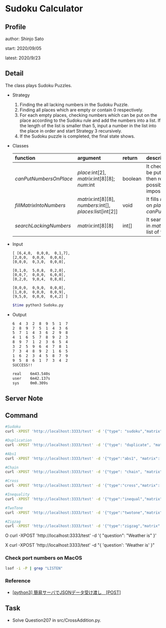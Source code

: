 # Sudoku Calculator

## Profile

author: Shinjo Sato

start: 2020/09/05

latest: 2020/9/23

## Detail

The class plays Sudoku Puzzles.

- Strategy
    1. Finding the all lacking numbers in the Sudoku Puzzle.
    2. Finding all places which are empty or contain 0 respectively.
    3. For each empty places, checking numbers which can be put on the place according to the Sudoku rule and add the numbers into a list. If the length of the list is smaller than 5, input a number in the list into the place in order and start Strategy 3 recursively.
    4. If the Sudoku puzzle is completed, the final state shows.

- Classes

    |function|argument|return|description|
    |:-|:-|:-|:-|
    |$canPutNumbersOnPlace$|$place$:int[2], $matrix$:int[8][8]; $num$:int|boolean|It check whether $num$ can be put on $place$ in $matrix$ then return $True$ if it's possible; $False$ if it's impossible.|
    |$fillMatrixIntoNumbers$|$matrix$:int[8][8], $numbers$:int[], $places$:list[int[2]]|void|It fills $matrix$ into $numbers$ on $places$ according to $canPutNumbersOnPlaces$.|
    |$searchLackingNumbers$|$matrix$:int[8][8]|int[]|It search lacking numbers in $matrix$ then return the list of the number|

- Input

    ```txt:data
    [ [6,4,0,  0,0,0,  0,1,7],
    [2,0,0,  0,0,0,  0,0,6],
    [0,0,0,  0,3,0,  0,0,0],

    [0,1,0,  5,0,8,  0,2,0],
    [0,0,7,  0,0,0,  6,0,0],
    [0,2,0,  9,0,4,  0,8,0],

    [0,0,0,  0,9,0,  0,0,0],
    [1,0,0,  0,0,0,  0,0,9],
    [9,5,0,  0,0,0,  0,4,2] ]
    ```

    ```sh
    $time python3 Sudoku.py
    ```

- Output

    ```txt
    6  4  3  2  8  9  5  1  7  
    2  8  9  7  5  1  4  3  6  
    5  7  1  4  3  6  2  9  8  
    4  1  6  5  7  8  9  2  3  
    8  9  7  1  2  3  6  5  4  
    3  2  5  9  6  4  7  8  1  
    7  3  4  8  9  2  1  6  5  
    1  6  2  3  4  5  8  7  9  
    9  5  8  6  1  7  3  4  2  
    SUCCESS!!

    real    6m43.540s
    user    6m42.137s
    sys     0m0.309s
    ```

## Server Note

## Command

```sh
#Sudoku
curl -XPOST 'http://localhost:3333/test' -d '{"type": "sudoku","matrix":[[0,1,0,  0,5,0,  0,2,0],[5,0,0,  6,0,3,  0,0,7],[0,3,0,  0,0,0,  0,1,0],[7,0,0,  0,0,0,  0,0,2],[0,5,0,  2,0,4,  0,9,0],[0,2,0,  0,0,0,  0,8,0],[4,0,0,  0,0,0,  0,0,5],[9,0,0,  5,0,2,  0,0,8],[0,7,5,  0,4,0,  9,3,0]]}'

#Duplication
curl -XPOST 'http://localhost:3333/test' -d '{"type": "duplicate", "matrix": [[[6,0,1,  0,0,3,  0,0,5],[0,5,0,  1,9,0,  8,0,0],[3,0,0,  0,7,0,  0,0,9],[0,0,3,  0,0,9,  0,6,0],[1,0,6,  0,3,0,  0,5,2],[0,4,0,  6,0,1,  0,0,0],[8,3,0,  0,6,0,  0,0,0],[0,0,5,  0,0,7,  0,0,0],[2,0,0,  3,0,0,  0,0,0]],[[0,0,0,  0,0,6,  0,0,8],[0,0,0,  2,0,0,  5,0,0],[0,0,0,  0,1,0,  0,9,6],[0,0,0,  1,0,8,  0,6,0],[1,3,0,  0,7,0,  8,0,9],[0,7,0,  6,0,0,  1,0,0],[4,0,0,  0,6,0,  0,0,5],[0,0,5,  0,9,1,  0,4,0],[2,0,0,  8,0,0,  3,0,1]]], "group": [[[[],[],[],  [],[],[],  [],[],[]],[[],[],[],  [],[],[],  [],[],[]],[[],[],[],  [],[],[],  [],[],[]],[[],[],[],  [],[],[],  [],[],[]],[[],[],[],  [],[],[],  [],[],[]],[[],[],[],  [],[],[],  [],[],[]],[[],[],[],  [],[],[],  [1,0,0],[1,0,1],[1,0,2]],[[],[],[],  [],[],[],  [1,1,0],[1,1,1],[1,1,2]],[[],[],[],  [],[],[],  [1,2,0],[1,2,1],[1,2,2]]],[[[0,6,6],[0,6,7],[0,6,8],  [],[],[],  [],[],[]],[[0,7,6],[0,7,7],[0,7,8],  [],[],[],  [],[],[]],[[0,8,6],[0,8,7],[0,8,8],  [],[],[],  [],[],[]],[[],[],[],  [],[],[],  [],[],[]],[[],[],[],  [],[],[],  [],[],[]],[[],[],[],  [],[],[],  [],[],[]],[[],[],[],  [],[],[],  [],[],[]],[[],[],[],  [],[],[],  [],[],[]],[[],[],[],  [],[],[],  [],[],[]]]]}'

#Abs1
curl -XPOST 'http://localhost:3333/test' -d '{"type":"abs1", "matrix":[[0,1,0,  8,0,0,  0,0,0],[0,0,0,  2,3,7,  0,5,0],[0,5,2,  0,0,0,  0,0,4],[0,0,0,  7,0,0,  0,0,8],[0,0,1,  0,0,0,  4,0,0],[5,0,0,  0,0,6,  0,0,0],[6,0,0,  0,0,0,  8,1,0],[0,3,0,  5,7,8,  0,0,0],[0,0,0,  0,0,9,  0,4,0]],"group":[[[0,0],[1,0]],  [[0,2],[1,2]],  [[0,2],[0,3]],  [[0,4],[0,5]],  [[0,7],[0,8]],[[0,8],[1,8]],  [[1,1],[2,1]],  [[2,0],[3,0]],  [[2,1],[3,1]],  [[2,3],[3,3]],[[2,6],[2,7]],  [[3,6],[3,7]],  [[3,4],[4,4]],  [[4,0],[4,1]],  [[4,4],[4,5]],[[4,5],[4,6]],  [[4,7],[4,8]],  [[4,7],[4,8]],  [[5,1],[5,2]],  [[5,2],[5,3]],[[5,3],[6,3]],  [[6,3],[6,4]],  [[6,8],[7,8]],  [[7,0],[8,0]],  [[7,1],[7,2]],[[6,2],[7,2]],  [[7,2],[7,3]],  [[7,4],[8,4]],  [[8,1],[8,2]],  [[8,6],[8,7]],[[8,7],[8,8]]]}'

#Chain
curl -XPOST 'http://localhost:3333/test' -d '{"type": "chain", "matrix": [[1,0,0,  0,0,0],[0,0,0,  0,0,1],[4,0,0,  0,0,0],[0,0,6,  0,0,2],[0,0,0,  0,0,0],[5,0,0,  3,0,0]],"group":[[[0,0], [0,1], [1,1], [2,0], [2,2], [3,3]],[[0,3], [0,4], [0,5], [1,4], [2,3], [2,5]],[[1,0], [2,1], [1,2], [3,0], [3,2], [4,1]],[[0,2], [1,3], [2,4], [1,5], [3,5], [4,4]],[[3,1], [4,0], [5,0], [5,1], [5,2], [4,2]],[[3,4], [4,3], [5,3], [5,4], [5,5], [4,5]]]}'

#Cross
curl -XPOST 'http://localhost:3333/test' -d '{"type":"cross","matrix":[[0,1,0,  0,5,0,  0,2,0],[5,0,0,  6,0,3,  0,0,7],[0,3,0,  0,0,0,  0,1,0],[7,0,0,  0,0,0,  0,0,2],[0,5,0,  2,0,4,  0,9,0],[0,2,0,  0,0,0,  0,8,0],[4,0,0,  0,0,0,  0,0,5],[9,0,0,  5,0,2,  0,0,8],[0,7,5,  0,4,0,  9,3,0]]}'

#Inequality
curl -XPOST 'http://localhost:3333/test' -d '{"type":"inequal","matrix":[[0,0,0,  0,0,0],[0,0,0,  2,0,0],[0,0,0,  0,2,0],[0,6,0,  0,0,0],[0,0,6,  0,0,0],[0,0,0,  0,0,0]], "group":[[-1, 1, 1, -1, 1],[-1, 1, -1, -1, 1, -1],[1, -1, -1, 1, -1],[1, -1, 1, 1, -1, -1],[-1, 1, -1, -1, -1],[-1, 1, -1, 1, 1, 1],[1, -1, 1, -1, -1],[-1, -1, 1, -1, 1, 1],[-1, 1, -1, 1, -1],[1, 1, -1, -1, -1, 1],[-1, -1, -1, 1, 1]]}'

#TwoTone
curl -XPOST 'http://localhost:3333/test' -d '{"type":"twotone","matrix":[[0,0,0,  9,0,0,  0,0,4],[0,0,7,  0,2,0,  0,3,0],[1,0,0,  7,0,5,  0,0,9],[0,8,0,  0,0,0,  0,9,0],[7,0,9,  0,1,0,  3,0,2],[0,6,0,  0,0,0,  0,1,0],[9,0,0,  4,0,2,  0,0,8],[0,4,0,  0,8,0,  9,0,0],[2,0,0,  0,0,6,  0,0,0]],"group":[[0,0,0,  0,0,1,  1,0,0],[0,1,0,  1,0,0,  0,0,0],[0,0,1,  0,1,0,  0,0,0],[0,0,0,  1,0,0,  0,0,2],[0,1,0,  0,0,0,  0,2,0],[1,0,0,  0,0,2,  0,0,0],[0,0,0,  0,2,0,  2,0,0],[0,0,0,  0,0,2,  0,2,0],[0,0,2,  2,0,0,  0,0,0]]}'

#Zigzag
curl -XPOST 'http://localhost:3333/test' -d '{"type":"zigzag","matrix":[[0,5,0,  7,0,1,  0,2,0],[0,0,3,  0,2,0,  9,0,0],[0,3,0,  0,0,0,  0,7,0],[7,0,0,  2,0,9,  0,0,3],[0,4,5,  0,0,0,  1,9,0],[6,0,0,  9,0,4,  0,0,1],[3,0,6,  0,9,0,  4,0,5],[0,7,0,  4,0,6,  0,1,0],[1,0,0,  0,8,0,  0,0,2]],"group":[[1,1,1,  1,2,3,  3,3,3],[4,1,2,  2,2,2,  2,3,5],[4,1,1,  1,2,3,  3,3,5],[4,4,4,  1,2,3,  5,5,5],[4,6,4,  4,2,5,  5,9,5],[6,6,6,  4,7,5,  9,9,9],[6,7,7,  7,7,7,  7,7,9],[6,8,8,  8,7,8,  8,8,9],[6,6,6,  8,8,8,  9,9,9]]}'
```

O curl -XPOST 'http://localhost:3333/test' -d '{ "question": "Weather is" }'

X curl -XPOST 'http://localhost:3333/test' -d "{ 'question': 'Weather is' }"

### Check port numbers on MacOS
```sh
lsof -i -P | grep "LISTEN"
```

### Reference
- [[python3] 簡易サーバでJSONデータ受け渡し　[POST]](https://qiita.com/tkj/items/1338ad081038fa64cef8)
  

## Task

- Solve Question207 in src/CrossAddition.py.